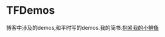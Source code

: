 # TFDemos

博客中涉及的demos,和平时写的demos.我的简书:[抱紧我的小鲤鱼](http://www.jianshu.com/users/8c1cc9143ec6/latest_articles)
